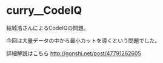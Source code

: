 curry__CodeIQ
=============
結城浩さんによるCodeIQの問題。

今回は大量データの中から最小カットを導くという問題でした。

詳細解説はこちら http://gonshi.net/post/47791262605
